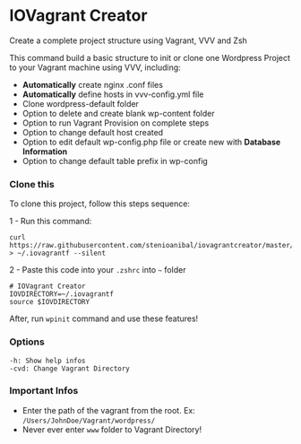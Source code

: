 # IOVagrant Creator

Create a complete project structure using Vagrant, VVV and Zsh

This command build a basic structure to init or clone one Wordpress Project to your Vagrant machine using VVV, including:

- **Automatically** create nginx .conf files
- **Automatically** define hosts in vvv-config.yml file
- Clone wordpress-default folder
- Option to delete and create blank wp-content folder
- Option to run Vagrant Provision on complete steps
- Option to change default host created
- Option to edit default wp-config.php file or create new with **Database Information**
- Option to change default table prefix in wp-config

### Clone this

To clone this project, follow this steps sequence:

1 - Run this command:

```
curl https://raw.githubusercontent.com/stenioanibal/iovagrantcreator/master/iovagrantf > ~/.iovagrantf --silent
```

2 - Paste this code into your `.zshrc` into `~` folder

```
# IOVagrant Creator
IOVDIRECTORY=~/.iovagrantf
source $IOVDIRECTORY
```

After, run `wpinit` command and use these features! 

### Options

```
-h: Show help infos
-cvd: Change Vagrant Directory
```

### Important Infos

- Enter the path of the vagrant from the root. Ex: `/Users/JohnDoe/Vagrant/wordpress/`
- Never ever enter `www` folder to Vagrant Directory!
